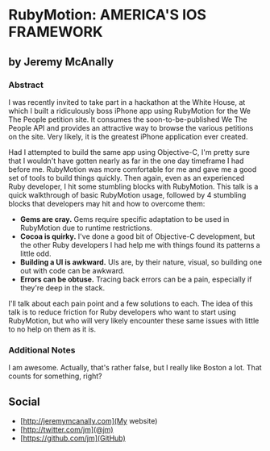 # RubyMotion: AMERICA'S IOS FRAMEWORK

## by Jeremy McAnally

### Abstract

I was recently invited to take part in a hackathon at the White House, at which I built a ridiculously boss iPhone app using RubyMotion for the We The People petition site.  It consumes the soon-to-be-published We The People API and provides an attractive way to browse the various petitions on the site.  Very likely, it is the greatest iPhone application ever created.

Had I attempted to build the same app using Objective-C, I'm pretty sure that I wouldn't have gotten nearly as far in the one day timeframe I had before me.  RubyMotion was more comfortable for me and gave me a good set of tools to build things quickly.  Then again, even as an experienced Ruby developer, I hit some stumbling blocks with RubyMotion.  This talk is a quick walkthrough of basic RubyMotion usage, followed by 4 stumbling blocks that developers may hit and how to overcome them:

* **Gems are cray.**  Gems require specific adaptation to be used in RubyMotion due to runtime restrictions.
* **Cocoa is quirky.**  I've done a good bit of Objective-C development, but the other Ruby developers I had help me with things found its patterns a little odd.
* **Building a UI is awkward.**  UIs are, by their nature, visual, so building one out with code can be awkward.
* **Errors can be obtuse.**  Tracing back errors can be a pain, especially if they're deep in the stack.

I'll talk about each pain point and a few solutions to each.  The idea of this talk is to reduce friction for Ruby developers who want to start using RubyMotion, but who will very likely encounter these same issues with little to no help on them as it is.

### Additional Notes

I am awesome.  Actually, that's rather false, but I really like Boston a lot.  That counts for something, right?

## Social ##

* [http://jeremymcanally.com](My website)
* [http://twitter.com/jm](@jm)
* [https://github.com/jm](GitHub)
